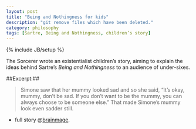 ```yaml
---
layout: post
title: "Being and Nothingness for kids"
description: "git remove files which have been deleted."
category: philosophy
tags: [Sartre, Being and Nothingness, children’s story]
---
```

{% include JB/setup %}


The Sorcerer wrote an existentialist children’s story, aiming to explain the ideas behind Sartre’s *Being and Nothingness* to an audience of under-sixes.

##Excerpt:##

>Simone saw that her mummy looked sad and so she said, “It’s okay, mummy, don’t be sad. If you don’t want to be the mummy, you can always choose to be someone else.” That made Simone’s mummy look even sadder still.


- full story @[brainmage](http://brainmage.co.uk/?page_id=415).

